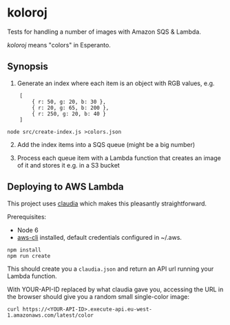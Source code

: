 # koloroj

Tests for handling a number of images with Amazon SQS & Lambda.

*koloroj* means "colors" in Esperanto.

## Synopsis

1. Generate an index where each item is an object with RGB values, e.g.

```
    [
        { r: 50, g: 20, b: 30 },
        { r: 20, g: 65, b: 200 },
        { r: 250, g: 20, b: 40 }
    ]
````

`node src/create-index.js >colors.json`

2. Add the index items into a SQS queue (might be a big number)

3. Process each queue item with a Lambda function that creates an image of it and stores it e.g. in a S3 bucket

## Deploying to AWS Lambda

This project uses [claudia](https://github.com/claudiajs/claudia) which makes this pleasantly straightforward.

Prerequisites:
- Node 6
- [aws-cli](http://docs.aws.amazon.com/cli/latest/userguide/installing.html) installed, default credentials configured in ~/.aws.

```
npm install
npm run create
````

This should create you a `claudia.json` and return an API url running your Lambda function.

With YOUR-API-ID replaced by what claudia gave you, accessing the URL in the browser should give you a random small single-color image:

`curl https://<YOUR-API-ID>.execute-api.eu-west-1.amazonaws.com/latest/color`



